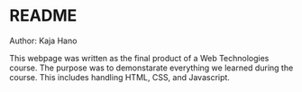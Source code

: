 # README

Author: Kaja Hano

This webpage was written as the final product of a Web Technologies course. The purpose was to demonstarate everything we learned during the course. This includes handling HTML, CSS, and Javascript.